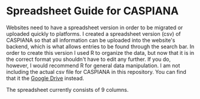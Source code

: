 # Spreadsheet Guide for CASPIANA
Websites need to have a spreadsheet version in order to be migrated or uploaded quickly to platforms. I created a spreadsheet version (csv) of CASPIANA so that all information can be uploaded into the website's backend, which is what allows entries to be found through the search bar. In order to create this version I used R to organize the data, but now that it is in the correct format you shouldn't have to edit any further. If you do, however, I would recommend R for general data manipulation. I am not  including the actual csv file for CASPIANA in this repository. You can find that it the [Google Drive](https://docs.google.com/spreadsheets/d/1NHbX0fnF3CA1h0DvPacjhI9kU9f8bhYX/edit#gid=1506660950) instead. 

The spreadsheet currently consists of 9 columns. 

